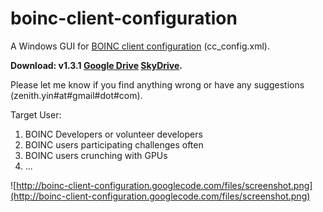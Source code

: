 # boinc-client-configuration

A Windows GUI for [BOINC client configuration](http://boinc.berkeley.edu/wiki/Client_configuration) (cc\_config.xml).

**Download: v1.3.1 [Google Drive](https://drive.google.com/file/d/0B7gS2LYSNsbLS0NidnZ6RGRGTUE/edit?usp=sharing) [SkyDrive](http://sdrv.ms/1agtsZQ).**

Please let me know if you find anything wrong or have any suggestions (zenith.yin#at#gmail#dot#com).

Target User:
  1. BOINC Developers or volunteer developers
  1. BOINC users participating challenges often
  1. BOINC users crunching with GPUs
  1. ...

![http://boinc-client-configuration.googlecode.com/files/screenshot.png](http://boinc-client-configuration.googlecode.com/files/screenshot.png)
